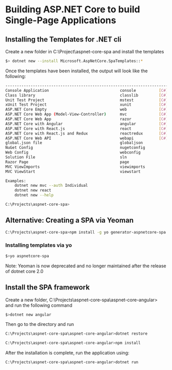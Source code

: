 # Building ASP.NET Core to build Single-Page Applications

## Installing the Templates for .NET cli

Create a new folder in C:\Project\aspnet-core-spa and install the templates

```bash
$> dotnet new --install Microsoft.AspNetCore.SpaTemplates::*
```

Once the templates have been installed, the output will look like the following:
```bash
--------------------------------------------------------------------------------------------------------
Console Application                               console          [C#], F#, VB      Common/Console
Class library                                     classlib         [C#], F#, VB      Common/Library
Unit Test Project                                 mstest           [C#], F#, VB      Test/MSTest
xUnit Test Project                                xunit            [C#], F#, VB      Test/xUnit
ASP.NET Core Empty                                web              [C#], F#          Web/Empty
ASP.NET Core Web App (Model-View-Controller)      mvc              [C#], F#          Web/MVC
ASP.NET Core Web App                              razor            [C#]              Web/MVC/Razor Pages
ASP.NET Core with Angular                         angular          [C#]              Web/MVC/SPA
ASP.NET Core with React.js                        react            [C#]              Web/MVC/SPA
ASP.NET Core with React.js and Redux              reactredux       [C#]              Web/MVC/SPA
ASP.NET Core Web API                              webapi           [C#], F#          Web/WebAPI
global.json file                                  globaljson                         Config
NuGet Config                                      nugetconfig                        Config
Web Config                                        webconfig                          Config
Solution File                                     sln                                Solution
Razor Page                                        page                               Web/ASP.NET
MVC ViewImports                                   viewimports                        Web/ASP.NET
MVC ViewStart                                     viewstart                          Web/ASP.NET

Examples:
    dotnet new mvc --auth Individual
    dotnet new react
    dotnet new --help

C:\Projects\aspnet-core-spa>
```

## Alternative: Creating a SPA via Yeoman

```bash
C:\Projects\aspnet-core-spa>npm install -g yo generator-aspnetcore-spa
```

### Installing templates via yo

```bash
$>yo aspnetcore-spa
```

Note: Yeoman is now deprecated and no longer maintained after the release of dotnet core 2.0

## Install the SPA framework

Create a new folder, C:\Projects\aspnet-core-spa\aspnet-core-angular> and run the following command
```bash
$>dotnet new angular
```

Then go to the directory and run

```bash
C:\Projects\aspnet-core-spa\aspnet-core-angular>dotnet restore
```

```bash
C:\Projects\aspnet-core-spa\aspnet-core-angular>npm install
```

After the installation is complete, run the application using: 

```bash
C:\Projects\aspnet-core-spa\aspnet-core-angular>dotnet run
```
